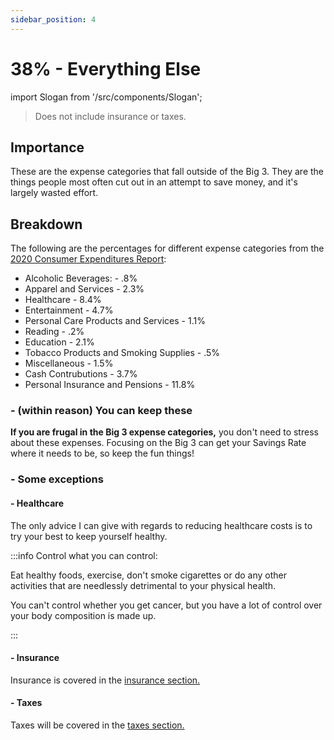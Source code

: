 ```yaml
---
sidebar_position: 4
---
```


# 38% - Everything Else

import Slogan from '/src/components/Slogan';

>Does not include insurance or taxes.

## Importance

These are the expense categories that fall outside of the Big 3. They are the things people most often cut out in an attempt to save money, and it's largely wasted effort.

## Breakdown

The following are the percentages for different expense categories from the [2020 Consumer Expenditures Report](https://www.bls.gov/opub/reports/consumer-expenditures/2020/pdf/home.pdf):

- Alcoholic Beverages: - .8%
- Apparel and Services - 2.3%
- Healthcare - 8.4%
- Entertainment - 4.7%
- Personal Care Products and Services - 1.1%
- Reading - .2%
- Education - 2.1%
- Tobacco Products and Smoking Supplies - .5%
- Miscellaneous - 1.5%
- Cash Contrubutions - 3.7%
- Personal Insurance and Pensions - 11.8%

### - (within reason) You can keep these

**If you are frugal in the Big 3 expense categories,** you don't need to stress about these expenses. Focusing on the Big 3 can get your Savings Rate where it needs to be, so keep the fun things!

### - Some exceptions

#### - Healthcare

The only advice I can give with regards to reducing healthcare costs is to try your best to keep yourself healthy.

:::info Control what you can control:

Eat healthy foods, exercise, don't smoke cigarettes or do any other activities that are needlessly detrimental to your physical health.

You can't control whether you get cancer, but you have a lot of control over your body composition is made up.

:::

#### - Insurance

Insurance is covered in the [insurance section.](insurance.md)

#### - Taxes

Taxes will be covered in the [taxes section.](taxes.md)

<Slogan/>